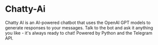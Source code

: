 # Chatty-Ai

Chatty AI is an AI-powered chatbot that uses the OpenAI GPT models to generate responses to your messages. Talk to the bot and ask it anything you like - it's always ready to chat! Powered by Python and the Telegram API.
